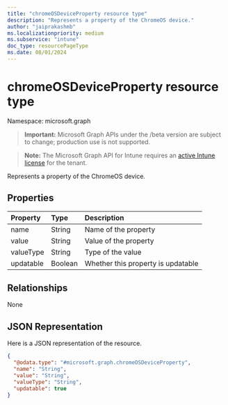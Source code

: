 ```yaml
---
title: "chromeOSDeviceProperty resource type"
description: "Represents a property of the ChromeOS device."
author: "jaiprakashmb"
ms.localizationpriority: medium
ms.subservice: "intune"
doc_type: resourcePageType
ms.date: 08/01/2024
---
```


# chromeOSDeviceProperty resource type

Namespace: microsoft.graph

> **Important:** Microsoft Graph APIs under the /beta version are subject to change; production use is not supported.

> **Note:** The Microsoft Graph API for Intune requires an [active Intune license](https://go.microsoft.com/fwlink/?linkid=839381) for the tenant.

Represents a property of the ChromeOS device.

## Properties
|Property|Type|Description|
|:---|:---|:---|
|name|String|Name of the property|
|value|String|Value of the property|
|valueType|String|Type of the value|
|updatable|Boolean|Whether this property is updatable|

## Relationships
None

## JSON Representation
Here is a JSON representation of the resource.
<!-- {
  "blockType": "resource",
  "@odata.type": "microsoft.graph.chromeOSDeviceProperty"
}
-->
``` json
{
  "@odata.type": "#microsoft.graph.chromeOSDeviceProperty",
  "name": "String",
  "value": "String",
  "valueType": "String",
  "updatable": true
}
```
